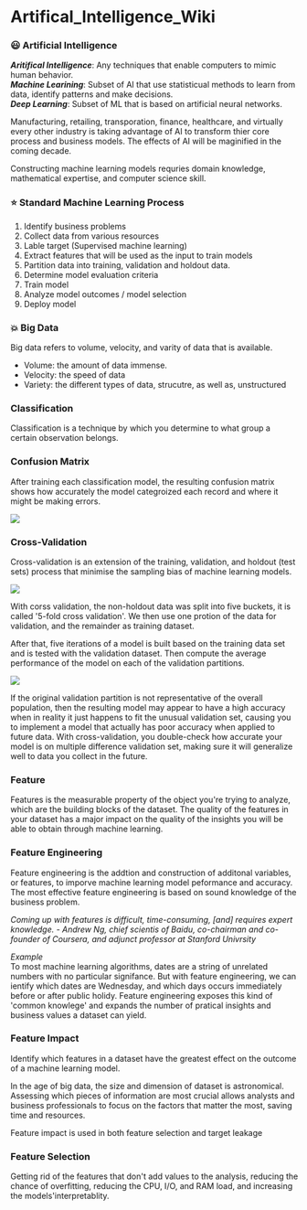 # Artifical_Intelligence_Wiki

### :smiley: Artificial Intelligence

***Aritifical Intelligence***: Any techniques that enable computers to mimic human behavior.<br>
***Machine Learining***: Subset of AI that use statisticual methods to learn from data, identify patterns and make decisions. <br>
***Deep Learning***: Subset of ML that is based on artificial neural networks.<br>

Manufacturing, retailing, transporation, finance, healthcare, and virtually every other industry is taking advantage of AI to transform thier core process and business models. The effects of AI will be maginified in the coming decade. <br>

Constructing machine learning models requries domain knowledge, mathematical expertise, and computer science skill.

### :star: Standard Machine Learning Process
1. Identify business problems
2. Collect data from various resources
3. Lable target (Supervised machine learning)
4. Extract features that will be used as the input to train models
5. Partition data into training, validation and holdout data.
6. Determine model evaluation criteria
7. Train model
8. Analyze model outcomes / model selection
9. Deploy model

### :boom: Big Data
Big data refers to volume, velocity, and varity of data that is available.
* Volume: the amount of data immense.
* Velocity: the speed of data
* Variety: the different types of data, strucutre, as well as, unstructured

### Classification
Classification is a technique by which you determine to what group a certain observation belongs.

### Confusion Matrix
After training each classification model, the resulting confusion matrix shows how accurately the model categroized each record and where it might be making errors.

<img src = 'https://miro.medium.com/max/356/1*Z54JgbS4DUwWSknhDCvNTQ.png'>

### Cross-Validation
<p> Cross-validation is an extension of the training, validation, and holdout (test sets) process that minimise the sampling bias of machine learning models. </p>
<img src='https://3gp10c1vpy442j63me73gy3s-wpengine.netdna-ssl.com/wp-content/uploads/2018/03/Screen-Shot-2018-03-22-at-1.22.04-PM.png'>
<p> With corss validation, the non-holdout data was split into five buckets, it is called '5-fold cross validation'. We then use one protion of the data for validation, and the remainder as training dataset. </p>
<p> After that, five iterations of a model is built based on the training data set and is tested with the validation dataset. Then compute the average performance of the model on each of the validation partitions. </p>
<img src='https://3gp10c1vpy442j63me73gy3s-wpengine.netdna-ssl.com/wp-content/uploads/2018/03/Screen-Shot-2018-03-21-at-4.26.53-PM.png'>
<p> If the original validation partition is not representative of the overall population, then the resulting model may appear to have a high accuracy when in reality it just happens to fit the unusual validation set, causing you to implement a model that actually has poor accuracy when applied to future data. With cross-validation, you double-check how accurate your model is on multiple difference validation set, making sure it will generalize well to data you collect in the future. </p>

### Feature
Features is the measurable property of the object you're trying to analyze, which are the building blocks of the dataset. The quality of the features in your dataset has a major impact on the quality of the insights you will be able to obtain through machine learning.

### Feature Engineering
<p> Feature engineering is the addtion and construction of additonal variables, or features, to imporve machine learning model peformance and accuracy. The most effective feature engineering is based on sound knowledge of the business problem.</P>
<p> <em> Coming up with features is difficult, time-consuming, [and] requires expert knowledge. - Andrew Ng, chief scientis of Baidu, co-chairman and co-founder of Coursera, and adjunct professor at Stanford Univrsity </em> </P>
<p><em>Example</em> <br>
  To most machine learning algorithms, dates are a string of unrelated numbers with no particular signifance. But with feature engineering, we can ientify which dates are Wednesday, and which days occurs immediately before or after public holidy. Feature engineering exposes this kind of 'common knowlege' and expands the number of pratical insights and business values a dataset can yield.</P>
  
 ### Feature Impact
 <p> Identify which features in a dataset have the greatest effect on the outcome of a machine learning model. </p>
 <p> In the age of big data, the size and dimension of dataset is astronomical. Assessing which pieces of information are most crucial allows analysts and business professionals to focus on the factors that matter the most, saving time and resources.
<p> Feature impact is used in both feature selection and target leakage</p>
  
 ### Feature Selection
 Getting rid of the features that don't add values to the analysis, reducing the chance of overfitting, reducing the CPU, I/O, and RAM load, and increasing the models'interpretablity.
